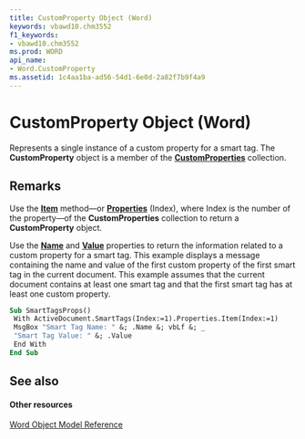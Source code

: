 ```yaml
---
title: CustomProperty Object (Word)
keywords: vbawd10.chm3552
f1_keywords:
- vbawd10.chm3552
ms.prod: WORD
api_name:
- Word.CustomProperty
ms.assetid: 1c4aa1ba-ad56-54d1-6e0d-2a82f7b9f4a9
---
```



# CustomProperty Object (Word)

Represents a single instance of a custom property for a smart tag. The  **CustomProperty** object is a member of the **[CustomProperties](customproperties-object-word.md)** collection.


## Remarks

Use the  **[Item](customproperties-item-method-word.md)** method—or **[Properties](http://msdn.microsoft.com/library/c9f81907-e257-85cd-bc65-5b614e905738%28Office.15%29.aspx)** (Index), where Index is the number of the property—of the **CustomProperties** collection to return a **CustomProperty** object.

Use the  **[Name](customproperty-name-property-word.md)** and **[Value](customproperty-value-property-word.md)** properties to return the information related to a custom property for a smart tag. This example displays a message containing the name and value of the first custom property of the first smart tag in the current document. This example assumes that the current document contains at least one smart tag and that the first smart tag has at least one custom property.




```vb
Sub SmartTagsProps() 
 With ActiveDocument.SmartTags(Index:=1).Properties.Item(Index:=1) 
 MsgBox "Smart Tag Name: " &; .Name &; vbLf &; _ 
 "Smart Tag Value: " &; .Value 
 End With 
End Sub
```


## See also


#### Other resources


[Word Object Model Reference](http://msdn.microsoft.com/library/object-model-word-vba-reference%28Office.15%29.aspx)


